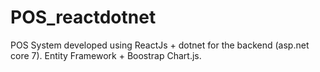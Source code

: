 # POS_reactdotnet

POS System developed using ReactJs +  dotnet for the backend (asp.net core 7). Entity Framework + Boostrap Chart.js.  
